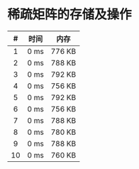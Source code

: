# 稀疏矩阵的存储及操作

| #          | 时间                           | 内存                           |
|:----------:|:------------------------------:|:------------------------------:|
|1|0 ms|776 KB|
|2|0 ms|788 KB|
|3|0 ms|792 KB|
|4|0 ms|756 KB|
|5|0 ms|792 KB|
|6|0 ms|756 KB|
|7|0 ms|788 KB|
|8|0 ms|780 KB|
|9|0 ms|788 KB|
|10|0 ms|760 KB|

